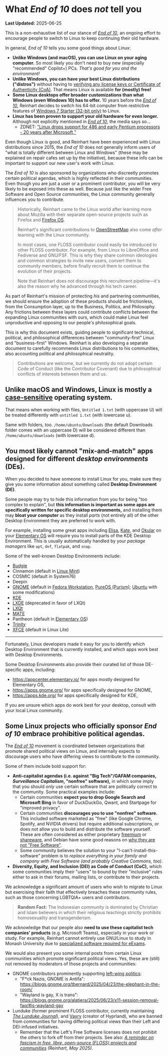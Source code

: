 # What *End of 10* does *not* tell you

**Last Updated:** 2025-06-25

This is a non-exhaustive list of our stance of *[End of 10]*, an ongoing effort to encourage people to switch to Linux to keep continuing their old hardware.

In general, *End of 10* tells you some good things about Linux:

+ **Unlike Windows (and macOS), you can use Linux on your aging computer.** So most likely you don't need to buy new (especially "recommended" Copilot+) PCs. *That's good for you and the environment!*
+ **Unlike Windows, you can have your best Linux distributions ("distros")** without having to [verifying any license keys or Certificate of Authenticity (CoA)](https://www.microsoft.com/en-us/howtotell/hardware-pc-purchase). That means Linux is available **for (mostly) free!**
+ **Some Linux desktops offer broader customizations than what Windows (even Windows 10) has to offer.** 10 years before the *[End of 10]*, Reinhart decides to switch his 64-bit computer from restrictive features of [Windows 7 Starter (32-bit only)](https://en.wikipedia.org/wiki/Windows_7_editions) to Linux.
+ **Linux has been proven to support your old hardware for even longer.** Although not explicitly mentioned in *[End of 10]*, the media says so...
  - ZDNET: ["Linux drops support for 486 and early Pentium processors - 20 years after Microsoft "](https://www.zdnet.com/article/linux-drops-support-for-486-and-early-pentium-processors-20-years-after-microsoft/)

Even though Linux is good, and Reinhart have been experienced with Linux distributions since 2015, the *End of 10* does not generally inform users of "what is totally different between Linux and Windows" (these may be explained on repair cafes set up by the initiative), because these info can be important to support our new user's work with Linux.

The *End of 10* is also sponsored by organizations who discreetly promotes certain political agendas, which is highly reflected in their communities. Even though you are just a user or a prominent contributor, you will be very likely to be exposed into these as well. Because just like the wider Free Software and Open Source communities, the Linux community generally influences you to contribute.

> Historically, Reinhart came to the Linux world after learning more about Mozilla with their separate open-source projects such as Firefox and [Firefox OS](https://en.wikipedia.org/wiki/Firefox_OS).
> 
> Reinhart's significant contributions to [OpenStreetMap](https://openstreetmap.org) also come *after* learning with the Linux community.
> 
> In most cases, one FLOSS contributor could easily be introduced to other FLOSS contributor. For example, from Linux to LibreOffice and Fediverse and GNU/FSF. This is why they share common ideologies and common strategies to invite new users, convert them to community members, before finally recruit them to continue the evolution of their projects.
> 
> Note that Reinhart does not discourage this recruitment pipeline&mdash;it's also the reason why he advanced through his tech career.

As part of Reinhart's mission of protecting *his* and partnering communities, we should ensure the adoption of these products should be frictionless, from the Consumption layer, up to the Business, Politics, and Philosophy. Any frictions between these layers could contribute conflicts between the expanding Linux communities with ours, which could make Linux feel unproductive and opposing to our people's philosophical goals.

This is why this document exists, guiding people to significant technical, political, and philosophical differences between "community-first" Linux and "business-first" Windows. Reinhart is also developing a separate document to carefully recommends Linux distributions to his communities, also accounting political and philosophical neutrality.

> Contributions are welcome, but we currently do not adopt certain Code of Conduct (like the Contributor Covenant) due to philosophical conflicts of interests between them and us.

## Unlike macOS and Windows, Linux is mostly a [case-sensitive](https://en.wikipedia.org/wiki/Case_sensitivity) operating system.

That means when working with files, `Untitled 1.txt` (with uppercase U) will be treated differently with `untitled 1.txt` (with lowercase u).

Same with folders, too. `/home/ubuntu/Downloads` (the default Downloads folder comes with an uppercase D) will be considered different than `/home/ubuntu/downloads` (with lowercase d).

## You most likely cannot "mix-and-match" apps designed for different *desktop environments* (DEs).

When you decided to have someone to install Linux for you, make sure they give you some information about something called **Desktop Environment (DE)**.

Some people may try to hide this information from you for being "too complex to explain", but **this information is important as some apps are specifically written for specific desktop environments,** and installing them may **bloat your computer** as they install *parts* (not entirely all) of the other Desktop Environment they are preferred to work with.

For example, installing some great apps including [Elisa](https://flathub.org/apps/org.kde.elisa), [Kate](https://kate-editor.org/), and [Okular](https://flathub.org/apps/org.kde.okular) on your [Elementary OS](https://elementary.io/) will require you to install parts of the KDE Desktop Environment. This is usually automatically handled by your *package managers* like `apt`, `dnf`, `flatpak`, and `snap`.

Some of the well-known Desktop Environments include:

+ [Budgie](https://buddiesofbudgie.org/)
+ Cinnamon (default in [Linux Mint](https://www.linuxmint.com/))
+ COSMIC (default in System76)
+ Deepin
+ [GNOME](https://gnome.org/) (default in [Fedora Workstation](https://fedoraproject.org/workstation/), [PureOS (Purism)](https://pureos.net/); [Ubuntu](https://www.ubuntu.com/) with some modifications)
+ [KDE](https://kde.org/)
+ [LXDE](https://lxde.sourceforge.net/about.html) (deprecated in favor of LXQt)
+ [LXQt](https://lxqt-project.org/)
+ [MATE](https://mate-desktop.org/)
+ Pantheon (default in [Elementary OS](https://elementary.io/))
+ [Trinity](https://www.trinitydesktop.org/)
+ [XFCE](https://www.xfce.org/) (default in Linux Lite)

---

Fortunately, Linux developers made it easy for you to identify which Desktop Environment that is currently installed, and which apps work best with Desktop Environments.

Some Desktop Environments also provide their curated list of those DE-specific apps, including:

+ <https://appcenter.elementary.io/> for apps mostly designed for Elementary OS,
+ <https://apps.gnome.org/> for apps specifically designed for GNOME,
+ <https://apps.kde.org/> for apps specifically designed for KDE,

If you are unsure which apps do work best for your desktop, consult with your local Linux community.

## Some Linux projects who officially sponsor *End of 10* embrace prohibitive political agendas.

The *[End of 10]* movement is coordinated between organizations that promote shared political views on Linux, and internally expects to discourage users who have differing views to contribute to the community.

Some of them include bold support for:

+ **Anti-capitalist agendas (i.e. against "Big Tech"/GAFAM companies, *Surveillance Capitalism*, "nonfree" software),** in which some imply that you should *only* use certain software that are politically correct to the community. Some practical examples include:
  - Certain communities **expect you to drop Google Search and Microsoft Bing** in favor of DuckDuckGo, Qwant, and Startpage for "improved privacy".
  - Certain communities **discourages you to use "nonfree" software.** This included software marketed as "free" (like Google Chrome, Spotify, and NVIDIA drivers) but require additional subscriptions, or does not allow you to build and distribute the software yourself. These are often considered as either proprietary [freemium](https://en.wikipedia.org/wiki/Freemium) or [shareware](https://en.wikipedia.org/wiki/Shareware), and Debian have some good reasons on [why they are not "Free Software"](https://people.debian.org/~bap/dfsg-faq.html).
  - Some community believes the solution to your "I-can't-install-this-software" problem is to *replace everything in your family and company with Free Software (and probably Creative Commons, too)*.
+ **Diversity, Equity, and Inclusion (DEI) as Code of Conduct (CoC),** which some communities imply their "users" to bound by their "inclusive" rules either to ask in their forums, mailing lists, or contribute to their projects.

We acknowledge a significant amount of users who wish to migrate to Linux but exercising their faith that effectively breaches these community rules, such as those concerning LGBTQIA+ users and contributors.

> **Random Fact:** The Indonesian community is dominated by Christian and Islam believers in which their religious teachings strictly prohibits homosexuality and transgenderism.

We acknowledge that our people also **need to use these capitalist tech companies' products** (e.g. Microsoft Teams), especially in your work or study. For example, Reinhart cannot entirely use GNU/Linux to study in Monash University due to [specialized software required for eExams](https://www.monash.edu/students/admin/assessments/exams/device-specs).

We would also present you some internal posts from certain Linux communities which promote significant political views. Yes, these are (still) not removed by moderators of those projects and communities:

+ GNOME contributors prominently supporting [left-wing politics](https://en.wikipedia.org/wiki/Left-wing_politics):
  - "F*ck Nazis, GNOME is Antifa": <https://blogs.gnome.org/tbernard/2025/04/23/the-elephant-in-the-room/>
  - "Wayland is gay, X is trans": <https://blogs.gnome.org/alatiera/2025/06/23/x11-session-removal-faq/#is-wayland-gay>
+ Lunduke (former prominent FLOSS contributor, currently maintaining *[The Lunduke Journal](https://lunduke.com/)*), and [Vaxry](https://vaxry.net/) (creator of Hyprland), who are banned from communities for having differing political views than their Left and DEI-infused initiatives.
  - Remember that the Left's Free Software licenses does not prohibit the others to fork off from their projects. See also: *[A reminder on fascism in free, libre, open-source (FLOSS) projects and communities](https://reinhart1010.id/blog/2025/05/01/a-reminder-on-fascism-in-free-libre-open-source-floss-projects-and-communities/) (Reinhart, May 2025)*.

[End of 10]: https://endof10.org/
